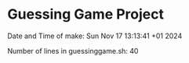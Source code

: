 # Guessing Game Project

Date and Time of make: Sun Nov 17 13:13:41 +01 2024

Number of lines in guessinggame.sh: 40
